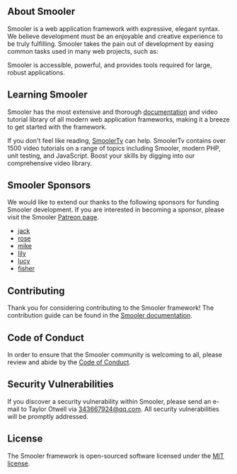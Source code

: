 ## About Smooler

Smooler is a web application framework with expressive, elegant syntax. We believe development must be an enjoyable and creative experience to be truly fulfilling. Smooler takes the pain out of development by easing common tasks used in many web projects, such as:

Smooler is accessible, powerful, and provides tools required for large, robust applications.

## Learning Smooler

Smooler has the most extensive and thorough [documentation]() and video tutorial library of all modern web application frameworks, making it a breeze to get started with the framework.

If you don't feel like reading, [SmoolerTv]() can help. SmoolerTv contains over 1500 video tutorials on a range of topics including Smooler, modern PHP, unit testing, and JavaScript. Boost your skills by digging into our comprehensive video library.

## Smooler Sponsors

We would like to extend our thanks to the following sponsors for funding Smooler development. If you are interested in becoming a sponsor, please visit the Smooler [Patreon page]().

- [jack]()
- [rose]()
- [mike]()
- [lily]()
- [lucy]()
- [fisher]()

## Contributing

Thank you for considering contributing to the Smooler framework! The contribution guide can be found in the [Smooler documentation]().

## Code of Conduct

In order to ensure that the Smooler community is welcoming to all, please review and abide by the [Code of Conduct]().

## Security Vulnerabilities

If you discover a security vulnerability within Smooler, please send an e-mail to Taylor Otwell via [343667924@qq.com](mailto:343667924@qq.com). All security vulnerabilities will be promptly addressed.

## License

The Smooler framework is open-sourced software licensed under the [MIT license](https://opensource.org/licenses/MIT).
